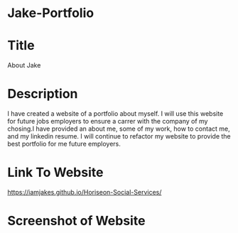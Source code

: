 # Jake-Portfolio
# Title 
About Jake
# Description 
I have created a website of a portfolio about myself. I will use this website for future jobs employers to ensure a carrer with the company of my chosing.I have provided an about me, some of my work, how to contact me, and my linkedin resume. I will continue to refactor my website to provide the best portfolio for me future employers. 
# Link To Website
https://iamjakes.github.io/Horiseon-Social-Services/
# Screenshot of Website
